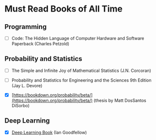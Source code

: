 # Must Read Books of All Time

## Programming

* [ ]  Code: The Hidden Language of Computer Hardware and Software Paperback (Charles Petzold)


## Probability and Statistics

* [ ]  The Simple and Infinite Joy of Mathematical Statistics (J.N. Corcoran)
* [ ]  Probability and Statistics for Engineering and the Sciences 9th Edition (Jay L. Devore)
* [x]  [https://bookdown.org/probability/beta/](https://bookdown.org/probability/beta/) (thesis by Matt DosSantos DiSorbo)


## Deep Learning

* [x] [Deep Learning Book](https://www.deeplearningbook.org/) (Ian Goodfellow)
